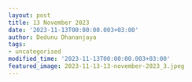 ```yaml
---
layout: post
title: 13 November 2023
date: '2023-11-13T00:00:00.003+03:00'
author: Dedunu Dhananjaya
tags:
- uncategorised
modified_time: '2023-11-13T00:00:00.003+03:00'
featured_image: 2023-11-13-13-november-2023_3.jpeg
---
```

